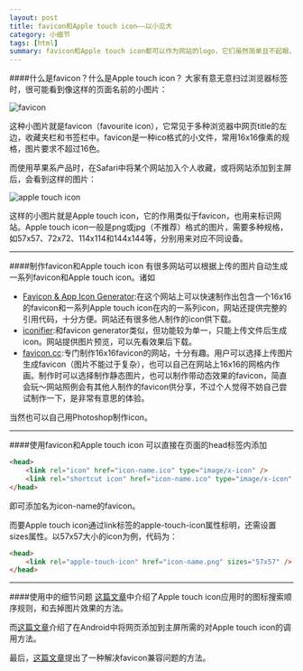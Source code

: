 ```yaml
---
layout: post
title: favicon和Apple touch icon——以小见大
category: 小细节
tags: [html]
summary: favicon和Apple touch icon都可以作为网站的logo，它们虽然简单且不起眼，却是我们经常见到的标识
---
```


####什么是favicon？什么是Apple touch icon？
大家有意无意扫过浏览器标签时，很可能看到像这样的页面名前的小图片：

![favicon](http://7xit9q.com1.z0.glb.clouddn.com/faviconAndAppleTouchIcon1.png)

这种小图片就是favicon（favourite icon），它常见于多种浏览器中网页title的左边，收藏夹栏和书签栏中。favicon是一种ico格式的小文件，常用16x16像素的规格，图片要求不超过16色。

而使用苹果系产品时，在Safari中将某个网站加入个人收藏，或将网站添加到主屏后，会看到这样的图片：

![apple touch icon](http://7xit9q.com1.z0.glb.clouddn.com/faviconAndAppleTouchIcon2.png)

这样的小图片就是Apple touch icon，它的作用类似于favicon，也用来标识网站。Apple touch icon一般是png或jpg（不推荐）格式的图片，需要多种规格，如57x57、72x72、114x114和144x144等，分别用来对应不同设备。

---

####制作favicon和Apple touch icon
有很多网站可以根据上传的图片自动生成一系列favicon和Apple touch icon。诸如

*  [Favicon & App Icon Generator](http://www.favicon-generator.org):在这个网站上可以快速制作出包含一个16x16的favicon和一系列Apple touch icon在内的一系列icon，网站还提供完整的引用代码，十分方便。网站还有很多他人制作的icon供下载。
*  [iconifier](http://iconifier.net):和favicon generator类似，但功能较为单一，只能上传文件后生成icon。网站提供图片预览，可以先看效果后下载。
*  [favicon.cc](http://www.favicon.cc):专门制作16x16favicon的网站，十分有趣。用户可以选择上传图片生成favicon（图片不能过于复杂），也可以自己在网站上16x16的网格内作画。制作时可以选择制作静态图片，也可以制作带动态效果的favicon，简直会玩～网站照例会有其他人制作的favicon供分享，不过个人觉得不妨自己尝试制作一下，是非常有意思的体验。

当然也可以自己用Photoshop制作icon。

---

####使用favicon和Apple touch icon
可以直接在页面的head标签内添加

~~~html
<head>
	<link rel="icon" href="icon-name.ico" type="image/x-icon" />
	<link rel="shortcut icon" href="icon-name.ico" type="image/x-icon" />
</head>
~~~
即可添加名为icon-name的favicon。

而要Apple touch icon通过link标签的apple-touch-icon属性标明，还需设置sizes属性。以57x57大小的icon为例，代码为：

~~~html
<head>
	<link rel="apple-touch-icon" href="icon-name.png" sizes="57x57" />
</head>
~~~

---

####使用中的细节问题
[这篇文章](http://blog.csdn.net/freshlover/article/details/9310437)中介绍了Apple touch icon应用时的图标搜索顺序规则，和去掉图片效果的方法。

而[这篇文章](http://www.jb51.net/article/60004.htm)介绍了在Android中将网页添加到主屏所需的对Apple touch icon的调用方法。

最后，[这篇文章](http://www.cnblogs.com/LoveJenny/archive/2012/05/22/2512683.html)提出了一种解决favicon兼容问题的方法。

